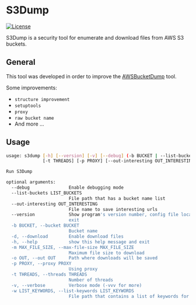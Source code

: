 # S3Dump

[![License](https://img.shields.io/badge/license-MIT-green.svg)](https://github.com/Placidina/s3dump/blob/master/LICENSE)

S3Dump is a security tool for enumerate and download files from AWS S3 buckets.

## General

This tool was developed in order to improve the [AWSBucketDump](https://github.com/jordanpotti/AWSBucketDump) tool.

Some improvements:

- `structure improvement`
- `setuptools`
- `proxy`
- `raw bucket name`
- And more ...

## Usage

```sh
usage: s3dump [-h] [--version] [-v] [--debug] (-b BUCKET | --list-buckets LIST_BUCKETS) [-d] [-o OUT] [-w LIST_KEYWORDS] [-m MAX_FILE_SIZE]
              [-t THREADS] [-p PROXY] [--out-interesting OUT_INTERESTING]

Run S3Dump

optional arguments:
  --debug               Enable debugging mode
  --list-buckets LIST_BUCKETS
                        File path that has a bucket name list
  --out-interesting OUT_INTERESTING
                        File name to save interesting urls
  --version             Show program's version number, config file location, configured module search path, module location, executable location and
                        exit
  -b BUCKET, --bucket BUCKET
                        Bucket name
  -d, --download        Enable download files
  -h, --help            show this help message and exit
  -m MAX_FILE_SIZE, --max-file-size MAX_FILE_SIZE
                        Maximum file size to download
  -o OUT, --out OUT     Path where downloads will be saved
  -p PROXY, --proxy PROXY
                        Using proxy
  -t THREADS, --threads THREADS
                        Number of threads
  -v, --verbose         Verbose mode (-vvv for more)
  -w LIST_KEYWORDS, --list-keywords LIST_KEYWORDS
                        File path that contains a list of keywords for grep
```
